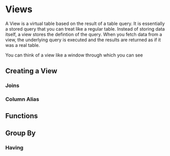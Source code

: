 # Views

A View is a virtual table based on the result of a table query. It is essentially a stored query that you can treat like a regular table. Instead of storing data itself, a view stores the defintion of the query. When you fetch data from a view, the underlying query is executed and the results are returned as if it was a real table.

You can think of a view like a window through which you can see

## Creating a View

### Joins

### Column Alias

## Functions

## Group By

### Having

